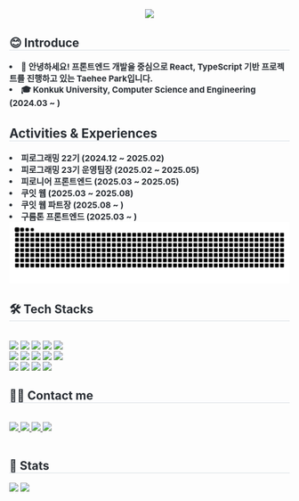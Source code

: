 <div align= "center">
    <img src="https://capsule-render.vercel.app/api?type=waving&color=0:a3d3ff,100:ffa3a3&height=240&text=Taehee%20Park&animation=fadeIn&fontColor=fffafd&fontSize=60" />
    </div>
    <div style="text-align: left;"> 
    <h2 style="border-bottom: 1px solid #d8dee4; color: #282d33;"> 😊 Introduce </h2>  
    <div style="font-weight: 700; font-size: 15px; text-align: left; color: #282d33;"> <li> 👋 안녕하세요! 프론트엔드 개발을 중심으로 React, TypeScript 기반 프로젝트를 진행하고 있는 Taehee Park입니다.  </li><li> 🎓 Konkuk University, Computer Science and Engineering (2024.03 ~ )  </li>    <h2 style="border-bottom: 1px solid #d8dee4; color: #282d33;"> Activities & Experiences </h2>  
    <div style="font-weight: 700; font-size: 15px; text-align: left; color: #282d33;">
        <li> 피로그래밍 22기 (2024.12 ~ 2025.02)  </li><li> 피로그래밍 23기 운영팀장 (2025.02 ~ 2025.05)  </li><li> 피로니어 프론트엔드 (2025.03 ~ 2025.05)  </li><li> 쿠잇 웹 (2025.03 ~ 2025.08)  </li><li> 쿠잇 웹 파트장 (2025.08 ~ )  </li><li> 구름톤 프론트엔드 (2025.03 ~ )   </div> 
    </div>
     <img src="https://github.com/qkrxogmla/qkrxogmla/blob/output/github-contribution-grid-snake.svg"/>
    <div style="text-align: left;">
    <h2 style="border-bottom: 1px solid #d8dee4; color: #282d33;"> 🛠️ Tech Stacks </h2> <br> 
    <div style="margin: ; text-align: left;" "text-align: left;"> <img src="https://img.shields.io/badge/Git-F05032?style=for-the-badge&logo=Git&logoColor=white">
          <img src="https://img.shields.io/badge/Github-181717?style=for-the-badge&logo=Github&logoColor=white">
          <img src="https://img.shields.io/badge/HTML5-E34F26?style=for-the-badge&logo=HTML5&logoColor=white">
          <img src="https://img.shields.io/badge/CSS3-1572B6?style=for-the-badge&logo=CSS3&logoColor=white">
          <img src="https://img.shields.io/badge/Javascript-F7DF1E?style=for-the-badge&logo=Javascript&logoColor=white">
          <br/><img src="https://img.shields.io/badge/jQuery-0769AD?style=for-the-badge&logo=jQuery&logoColor=white">
          <img src="https://img.shields.io/badge/React-61DAFB?style=for-the-badge&logo=React&logoColor=white">
          <img src="https://img.shields.io/badge/ReactNative-61DAFB?style=for-the-badge&logo=React&logoColor=white">
    <img src="https://img.shields.io/badge/Tailwind CSS-06B6D4?style=for-the-badge&logo=Tailwind CSS&logoColor=white">
          <img src="https://img.shields.io/badge/Vercel-000000?style=for-the-badge&logo=Vercel&logoColor=white">
          <br/><img src="https://img.shields.io/badge/Django-092E20?style=for-the-badge&logo=Django&logoColor=white">
          <img src="https://img.shields.io/badge/C-A8B9CC?style=for-the-badge&logo=C&logoColor=white">
          <img src="https://img.shields.io/badge/Java-007396?style=for-the-badge&logo=Java&logoColor=white">
          <img src="https://img.shields.io/badge/Python-3776AB?style=for-the-badge&logo=Python&logoColor=white">
          </div>
    </div>
    <div style="text-align: left;">
    <h2 style="border-bottom: 1px solid #d8dee4; color: #282d33;"> 🧑‍💻 Contact me </h2> <br> 
    <div style="text-align: left;"> <a href=> <img src="https://img.shields.io/badge/Instagram-E4405F?style=for-the-badge&logo=Instagram&logoColor=white&link="> </a>
         <a href=> <img src="https://img.shields.io/badge/Tistory-000000?style=for-the-badge&logo=Tistory&logoColor=white&link="> </a>
         <a href=mailto:> <img src="https://img.shields.io/badge/Gmail-EA4335?style=for-the-badge&logo=Gmail&logoColor=white&link=mailto:"> </a>
         <a href=> <img src="https://img.shields.io/badge/Naver-03C75A?style=for-the-badge&logo=Naver&logoColor=white&link="> </a>
          </div>  <br> 
    <div style="text-align: left;">  </div> 
    </div>
    <div style="text-align: left;"> 
    <h2 style="border-bottom: 1px solid #d8dee4; color: #282d33;"> 🏅 Stats </h2> <div style="text-align: left;"> <img src="https://github-readme-stats.vercel.app/api?username=qkrxogmla&bg_color=60,ffe5e5,dbe2ff&title_color=1e293b&text_color=1e293b"
         /> <img src="https://github-readme-stats.vercel.app/api/top-langs/?username=qkrxogmla&layout=compact&bg_color=60,ffe5e5,dbe2ff&title_color=1e293b&text_color=1e293b"
           /> </div> 
    </div>

